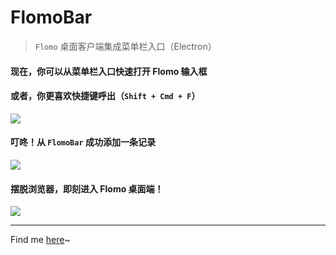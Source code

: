 FlomoBar
===

> `Flomo` 桌面客户端集成菜单栏入口（Electron）

#### 现在，你可以从菜单栏入口快速打开 Flomo 输入框

#### 或者，你更喜欢快捷键呼出（`Shift + Cmd + F`）

![]("./screenshots/FlomoBar_enter.png")


#### 叮咚！从 `FlomoBar` 成功添加一条记录

![]("./screenshots/Notification.png")

#### 摆脱浏览器，即刻进入 Flomo 桌面端！

![]("./screenshots/Desktop.png")


---
Find me [here](https://github.com/flomoapp/3rd-party-tools/discussions/42)~